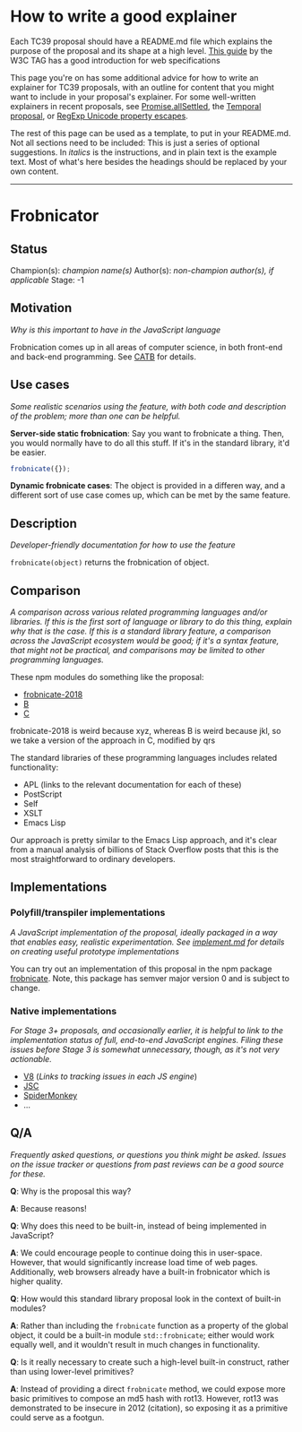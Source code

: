# How to write a good explainer

Each TC39 proposal should have a README.md file which explains the purpose of the proposal and its shape at a high level. [This guide](https://github.com/w3ctag/w3ctag.github.io/blob/master/explainers.md) by the W3C TAG has a good introduction for web specifications

This page you're on has some additional advice for how to write an explainer for TC39 proposals, with an outline for content that you might want to include in your proposal's explainer. For some well-written explainers in recent proposals, see [Promise.allSettled](https://github.com/tc39/proposal-promise-allSettled), the [Temporal proposal](https://github.com/tc39/proposal-temporal), or [RegExp Unicode property escapes](https://github.com/tc39/proposal-regexp-unicode-property-escapes).

The rest of this page can be used as a template, to put in your README.md. Not all sections need to be included: This is just a series of optional suggestions. In *italics* is the instructions, and in plain text is the example text. Most of what's here besides the headings should be replaced by your own content.

----

# Frobnicator

## Status

Champion(s): *champion name(s)*
Author(s): *non-champion author(s), if applicable*
Stage: -1

## Motivation

*Why is this important to have in the JavaScript language*

Frobnication comes up in all areas of computer science, in both front-end and back-end programming. See [CATB](http://catb.org/jargon/html/F/frobnicate.html) for details.

## Use cases

*Some realistic scenarios using the feature, with both code and description of the problem; more than one can be helpful.*

**Server-side static frobnication**: Say you want to frobnicate a thing. Then, you would normally have to do all this stuff. If it's in the standard library, it'd be easier.

```js
frobnicate({});
```

**Dynamic frobnicate cases**: The object is provided in a differen way, and a different sort of use case comes up, which can be met by the same feature.

## Description

*Developer-friendly documentation for how to use the feature*

`frobnicate(object)` returns the frobnication of object.

## Comparison

*A comparison across various related programming languages and/or libraries. If this is the first sort of language or library to do this thing, explain why that is the case. If this is a standard library feature, a comparison across the JavaScript ecosystem would be good; if it's a syntax feature, that might not be practical, and comparisons may be limited to other programming languages.*

These npm modules do something like the proposal:
- [frobnicate-2018](https://www.npmjs.com/package/frobnicate-2018)
- [B](link)
- [C](link)

frobnicate-2018 is weird because xyz, whereas B is weird because jkl, so we take a version of the approach in C, modified by qrs

The standard libraries of these programming languages includes related functionality:
- APL (links to the relevant documentation for each of these)
- PostScript
- Self
- XSLT
- Emacs Lisp

Our approach is pretty similar to the Emacs Lisp approach, and it's clear from a manual analysis of billions of Stack Overflow posts that this is the most straightforward to ordinary developers.

## Implementations

### Polyfill/transpiler implementations

*A JavaScript implementation of the proposal, ideally packaged in a way that enables easy, realistic experimentation. See [implement.md](https://github.com/tc39/how-we-work/blob/master/implement.md) for details on creating useful prototype implementations*

You can try out an implementation of this proposal in the npm package [frobnicate](https://www.npmjs.com/package/frobnicate). Note, this package has semver major version 0 and is subject to change.

### Native implementations

*For Stage 3+ proposals, and occasionally earlier, it is helpful to link to the implementation status of full, end-to-end JavaScript engines. Filing these issues before Stage 3 is somewhat unnecessary, though, as it's not very actionable.*

- [V8]() (*Links to tracking issues in each JS engine*)
- [JSC]()
- [SpiderMonkey]()
- ...

## Q/A

*Frequently asked questions, or questions you think might be asked. Issues on the issue tracker or questions from past reviews can be a good source for these.*

**Q**: Why is the proposal this way?

**A**: Because reasons!

**Q**: Why does this need to be built-in, instead of being implemented in JavaScript?

**A**: We could encourage people to continue doing this in user-space. However, that would significantly increase load time of web pages. Additionally, web browsers already have a built-in frobnicator which is higher quality.

**Q**: How would this standard library proposal look in the context of built-in modules?

**A**: Rather than including the `frobnicate` function as a property of the global object, it could be a built-in module `std::frobnicate`; either would work equally well, and it wouldn't result in much changes in functionality.

**Q**: Is it really necessary to create such a high-level built-in construct, rather than using lower-level primitives?

**A**: Instead of providing a direct `frobnicate` method, we could expose more basic primitives to compose an md5 hash with rot13. However, rot13 was demonstrated to be insecure in 2012 (citation), so exposing it as a primitive could serve as a footgun.
